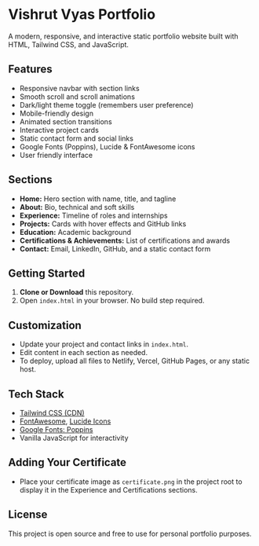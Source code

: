 # Vishrut Vyas Portfolio

A modern, responsive, and interactive static portfolio website built with HTML, Tailwind CSS, and JavaScript.

## Features
- Responsive navbar with section links
- Smooth scroll and scroll animations
- Dark/light theme toggle (remembers user preference)
- Mobile-friendly design
- Animated section transitions
- Interactive project cards
- Static contact form and social links
- Google Fonts (Poppins), Lucide & FontAwesome icons
- User friendly interface

## Sections
- **Home:** Hero section with name, title, and tagline
- **About:** Bio, technical and soft skills
- **Experience:** Timeline of roles and internships
- **Projects:** Cards with hover effects and GitHub links
- **Education:** Academic background
- **Certifications & Achievements:** List of certifications and awards
- **Contact:** Email, LinkedIn, GitHub, and a static contact form

## Getting Started
1. **Clone or Download** this repository.
2. Open `index.html` in your browser. No build step required.

## Customization
- Update your project and contact links in `index.html`.
- Edit content in each section as needed.
- To deploy, upload all files to Netlify, Vercel, GitHub Pages, or any static host.

## Tech Stack
- [Tailwind CSS (CDN)](https://tailwindcss.com/)
- [FontAwesome](https://fontawesome.com/), [Lucide Icons](https://lucide.dev/)
- [Google Fonts: Poppins](https://fonts.google.com/specimen/Poppins)
- Vanilla JavaScript for interactivity

## Adding Your Certificate
- Place your certificate image as `certificate.png` in the project root to display it in the Experience and Certifications sections.

## License
This project is open source and free to use for personal portfolio purposes. 